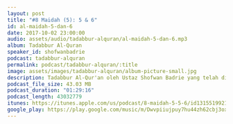 ```yaml
---
layout: post
title: "#8 Maidah (5): 5 & 6"
id: al-maidah-5-dan-6
date: 2017-10-02 23:00:00
audio: assets/audio/tadabbur-alquran/al-maidah-5-dan-6.mp3
album: Tadabbur Al-Quran
speaker_id: shofwanbadrie
podcast: tadabbur-alquran
permalink: podcast/tadabbur-alquran/:title
image: assets/images/tadabbur-alquran/album-picture-small.jpg
description: Tadabbur Al-Qur'an oleh Ustaz Shofwan Badrie yang telah diadakan di The Glasshouse, Subang Jaya pada 2 Oktober 2017.
podcast_file_size: 43.03 MB
podcast_duration: "01:29:16"
podcast_length: 43032779
itunes: https://itunes.apple.com/us/podcast/8-maidah-5-5-6/id1315519921?i=1000395023118&mt=2
google_play: https://play.google.com/music/m/Dwvpiiujpuy7hu44zh62cbj3oxa?t=8_Maidah_5_5__6-Tadabbur_Al-Quran
---
```

